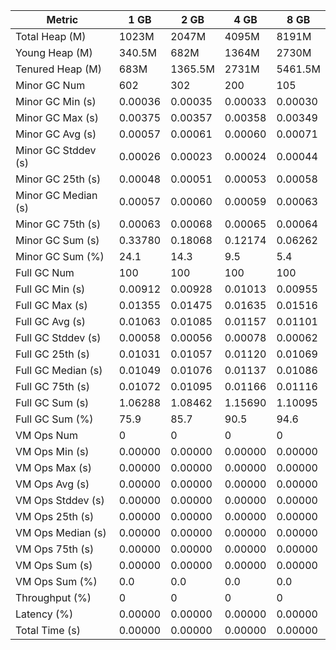 | Metric | 1 GB | 2 GB | 4 GB | 8 GB |
|------|----|----|----|----|
| Total Heap (M) | 1023M | 2047M | 4095M | 8191M |
| Young Heap (M) | 340.5M | 682M | 1364M | 2730M |
| Tenured Heap (M) | 683M | 1365.5M | 2731M | 5461.5M |
| Minor GC Num | 602 | 302 | 200 | 105 |
| Minor GC Min (s) | 0.00036 | 0.00035 | 0.00033 | 0.00030 |
| Minor GC Max (s) | 0.00375 | 0.00357 | 0.00358 | 0.00349 |
| Minor GC Avg (s) | 0.00057 | 0.00061 | 0.00060 | 0.00071 |
| Minor GC Stddev (s) | 0.00026 | 0.00023 | 0.00024 | 0.00044 |
| Minor GC 25th (s) | 0.00048 | 0.00051 | 0.00053 | 0.00058 |
| Minor GC Median (s) | 0.00057 | 0.00060 | 0.00059 | 0.00063 |
| Minor GC 75th (s) | 0.00063 | 0.00068 | 0.00065 | 0.00064 |
| Minor GC Sum (s) | 0.33780 | 0.18068 | 0.12174 | 0.06262 |
| Minor GC Sum (%) | 24.1 | 14.3 | 9.5 | 5.4 |
| Full GC Num | 100 | 100 | 100 | 100 |
| Full GC Min (s) | 0.00912 | 0.00928 | 0.01013 | 0.00955 |
| Full GC Max (s) | 0.01355 | 0.01475 | 0.01635 | 0.01516 |
| Full GC Avg (s) | 0.01063 | 0.01085 | 0.01157 | 0.01101 |
| Full GC Stddev (s) | 0.00058 | 0.00056 | 0.00078 | 0.00062 |
| Full GC 25th (s) | 0.01031 | 0.01057 | 0.01120 | 0.01069 |
| Full GC Median (s) | 0.01049 | 0.01076 | 0.01137 | 0.01086 |
| Full GC 75th (s) | 0.01072 | 0.01095 | 0.01166 | 0.01116 |
| Full GC Sum (s) | 1.06288 | 1.08462 | 1.15690 | 1.10095 |
| Full GC Sum (%) | 75.9 | 85.7 | 90.5 | 94.6 |
| VM Ops Num | 0 | 0 | 0 | 0 |
| VM Ops Min (s) | 0.00000 | 0.00000 | 0.00000 | 0.00000 |
| VM Ops Max (s) | 0.00000 | 0.00000 | 0.00000 | 0.00000 |
| VM Ops Avg (s) | 0.00000 | 0.00000 | 0.00000 | 0.00000 |
| VM Ops Stddev (s) | 0.00000 | 0.00000 | 0.00000 | 0.00000 |
| VM Ops 25th (s) | 0.00000 | 0.00000 | 0.00000 | 0.00000 |
| VM Ops Median (s) | 0.00000 | 0.00000 | 0.00000 | 0.00000 |
| VM Ops 75th (s) | 0.00000 | 0.00000 | 0.00000 | 0.00000 |
| VM Ops Sum (s) | 0.00000 | 0.00000 | 0.00000 | 0.00000 |
| VM Ops Sum (%) | 0.0 | 0.0 | 0.0 | 0.0 |
| Throughput (%) | 0 | 0 | 0 | 0 |
| Latency (%) | 0.00000 | 0.00000 | 0.00000 | 0.00000 |
| Total Time (s) | 0.00000 | 0.00000 | 0.00000 | 0.00000 |
